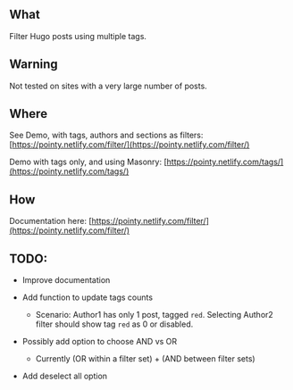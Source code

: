 ## What

Filter Hugo posts using multiple tags.

## Warning 

Not tested on sites with a very large number of posts.

## Where 

See Demo, with tags, authors and sections as filters: [https://pointy.netlify.com/filter/](https://pointy.netlify.com/filter/)

Demo with tags only, and using Masonry: [https://pointy.netlify.com/tags/](https://pointy.netlify.com/tags/)

## How 

Documentation here: [https://pointy.netlify.com/filter/](https://pointy.netlify.com/filter/)

## TODO: 

- Improve documentation

- Add function to update tags counts
  - Scenario: Author1 has only 1 post, tagged `red`. Selecting Author2 filter should show tag `red` as 0 or disabled.

- Possibly add option to choose AND vs OR 
  - Currently (OR within a filter set) + (AND between filter sets) 

- Add deselect all option 

